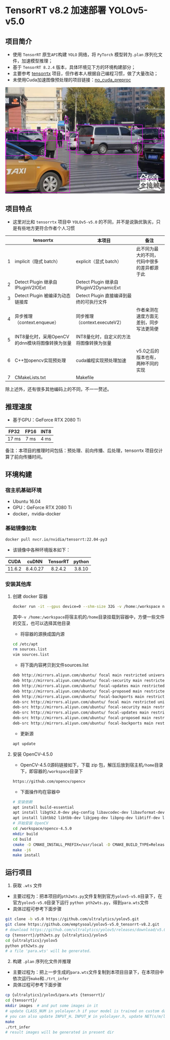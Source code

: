 # TensorRT v8.2 加速部署 YOLOv5-v5.0

## 项目简介

- 使用 `TensorRT` 原生`API`构建 `YOLO` 网络，将 `PyTorch` 模型转为`.plan` 序列化文件，加速模型推理；
- 基于 `TensorRT 8.2.4` 版本，具体环境见下方的环境构建部分；
- 主要参考 [tensorrtx](https://github.com/wang-xinyu/tensorrtx) 项目，但作者本人根据自己编程习惯，做了大量改动；
- 未使用Cuda加速图像预处理的项目链接：[no_cuda_preproc](https://github.com/emptysoal/TensorRT-v8-YOLOv5-v5.0/tree/no-cuda-preproc)

![](samples/_002.jpeg)

## 项目特点

- 这里对比和 `tensorrtx` 项目中 `YOLOv5-v5.0` 的不同，并不是说孰优孰劣，只是有些地方更符合作者个人习惯

|      | tensorrtx                                       | 本项目                                   | 备注                                         |
| ---- | ----------------------------------------------- | ---------------------------------------- | -------------------------------------------- |
| 1    | implicit（隐式 batch）                          | explicit（显式 batch）                   | 此不同为最大的不同，代码中很多的差异都源于此 |
| 2    | Detect Plugin 继承自 IPluginV2IOExt             | Detect Plugin 继承自 IPluginV2DynamicExt |                                              |
| 3    | Detect Plugin 被编译为动态链接库                | Detect Plugin 直接编译到最终的可执行文件 |                                              |
| 4    | 异步推理（context.enqueue）                     | 同步推理（context.executeV2）            | 作者亲测在速度方面无差别，同步写法更简便     |
| 5    | INT8量化时，采用OpenCV的dnn模块将图像转换为张量 | INT8量化时，自定义的方法将图像转换为张量 |                                            |
| 6    | C++加opencv实现预处理                           | cuda编程实现预处理加速                   | v5.0之后的版本也有，两种不同的实现           |
| 7    | CMakeLists.txt                              | Makefile                          |           |

除上述外，还有很多其他编码上的不同，不一一赘述。

## 推理速度

- 基于GPU：GeForce RTX 2080 Ti

| FP32  | FP16 | INT8 |
| :---: | :--: | :--: |
| 17 ms | 7 ms | 4 ms |

备注：本项目的推理时间包括：预处理、前向传播、后处理，tensorrtx 项目仅计算了前向传播时间。

## 环境构建

### 宿主机基础环境

- Ubuntu 16.04
- GPU：GeForce RTX 2080 Ti
- docker，nvidia-docker

### 基础镜像拉取

```bash
docker pull nvcr.io/nvidia/tensorrt:22.04-py3
```

- 该镜像中各种环境版本如下：

|  CUDA  |  cuDNN   | TensorRT | python |
| :----: | :------: | :------: | :----: |
| 11.6.2 | 8.4.0.27 | 8.2.4.2  | 3.8.10 |

### 安装其他库

1. 创建 docker 容器

   ```bash
   docker run -it --gpus device=0 --shm-size 32G -v /home:/workspace nvcr.io/nvidia/tensorrt:22.04-py3 bash
   ```

   其中`-v /home:/workspace`将宿主机的`/home`目录挂载到容器中，方便一些文件的交互，也可以选择其他目录

   - 将容器的源换成国内源

   ```bash
   cd /etc/apt
   rm sources.list
   vim sources.list
   ```

   - 将下面内容拷贝到文件sources.list

   ```bash
   deb http://mirrors.aliyun.com/ubuntu/ focal main restricted universe multiverse
   deb http://mirrors.aliyun.com/ubuntu/ focal-security main restricted universe multiverse
   deb http://mirrors.aliyun.com/ubuntu/ focal-updates main restricted universe multiverse
   deb http://mirrors.aliyun.com/ubuntu/ focal-proposed main restricted universe multiverse
   deb http://mirrors.aliyun.com/ubuntu/ focal-backports main restricted universe multiverse
   deb-src http://mirrors.aliyun.com/ubuntu/ focal main restricted universe multiverse
   deb-src http://mirrors.aliyun.com/ubuntu/ focal-security main restricted universe multiverse
   deb-src http://mirrors.aliyun.com/ubuntu/ focal-updates main restricted universe multiverse
   deb-src http://mirrors.aliyun.com/ubuntu/ focal-proposed main restricted universe multiverse
   deb-src http://mirrors.aliyun.com/ubuntu/ focal-backports main restricted universe multiverse
   ```

   - 更新源

   ```bash
   apt update
   ```

2. 安装 OpenCV-4.5.0

   - OpenCV-4.5.0源码链接如下，下载 zip 包，解压后放到宿主机`/home`目录下，即容器的`/workspace`目录下

   ```bash
   https://github.com/opencv/opencv
   ```

   - 下面操作均在容器中

   ```bash
   # 安装依赖
   apt install build-essential
   apt install libgtk2.0-dev pkg-config libavcodec-dev libavformat-dev libswscale-dev
   apt install libtbb2 libtbb-dev libjpeg-dev libpng-dev libtiff-dev libdc1394-22-dev
   # 开始安装 OpenCV
   cd /workspace/opencv-4.5.0
   mkdir build
   cd build
   cmake -D CMAKE_INSTALL_PREFIX=/usr/local -D CMAKE_BUILD_TYPE=Release -D OPENCV_GENERATE_PKGCONFIG=ON -D OPENCV_ENABLE_NONFREE=True ..
   make -j6
   make install
   ```

## 运行项目

1. 获取 `.wts` 文件

- 主要过程为：把本项目的`pth2wts.py`文件复制到官方`yolov5-v5.0`目录下，在官方`yolov5-v5.0`目录下运行 `python pth2wts.py`，得到`para.wts`文件
- 具体过程可参考下面步骤

```bash
git clone -b v5.0 https://github.com/ultralytics/yolov5.git
git clone https://github.com/emptysoal/yolov5-v5.0_tensorrt-v8.2.git
# download https://github.com/ultralytics/yolov5/releases/download/v5.0/yolov5s.pt
cp {tensorrt}/pth2wts.py {ultralytics}/yolov5
cd {ultralytics}/yolov5
python pth2wts.py
# a file 'para.wts' will be generated.
```

2. 构建 `.plan` 序列化文件并推理

- 主要过程为：把上一步生成的`para.wts`文件复制到本项目目录下，在本项目中依次运行`make`和`./trt_infer`
- 具体过程可参考下面步骤

```bash
cp {ultralytics}/yolov5/para.wts {tensorrt}/
cd {tensorrt}/
mkdir images  # and put some images in it
# update CLASS_NUM in yololayer.h if your model is trained on custom dataset
# you can also update INPUT_H、INPUT_W in yololayer.h, update NET(s/m/l/x) in trt_infer.cpp
make
./trt_infer
# result images will be generated in present dir
```

